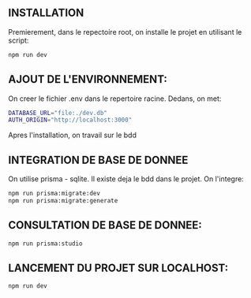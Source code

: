 ## INSTALLATION
Premierement, dans le repectoire root, on installe le projet en utilisant le script:
```bash
npm run dev
```
## AJOUT DE L'ENVIRONNEMENT:

On creer le fichier .env dans le repertoire racine. Dedans, on met:
```bash
DATABASE_URL="file:./dev.db"
AUTH_ORIGIN="http://localhost:3000"
```
Apres l'installation, on travail sur le bdd

## INTEGRATION DE BASE DE DONNEE

On utilise prisma - sqlite. Il existe deja le bdd dans le projet. On l'integre:
```bash
npm run prisma:migrate:dev
npm run prisma:migrate:generate
```
## CONSULTATION DE BASE DE DONNEE:
```bash
npm run prisma:studio
```
## LANCEMENT DU PROJET SUR LOCALHOST:
```bash
npm run dev
```
